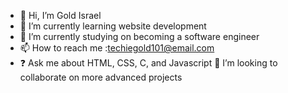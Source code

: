 - 👋 Hi, I’m Gold Israel 
- 👀 I’m currently learning website development
- 🌱 I’m currently studying on becoming a software engineer
- 📫 How to reach me :techiegold101@email.com
- ❓ Ask me about HTML, CSS, C, and Javascript
 💞️ I’m looking to collaborate on more advanced projects
